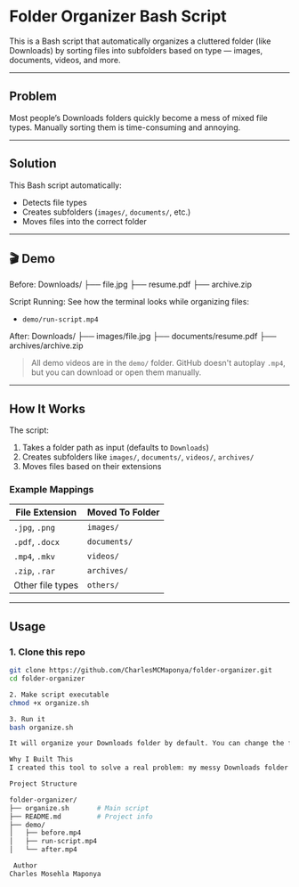 #  Folder Organizer Bash Script

This is a  Bash script that automatically organizes a cluttered folder (like Downloads) by sorting files into subfolders based on type — images, documents, videos, and more.

---

##  Problem

Most people’s Downloads folders quickly become a mess of mixed file types. Manually sorting them is time-consuming and annoying.

---

## Solution

This Bash script automatically:

- Detects file types
- Creates subfolders (`images/`, `documents/`, etc.)
- Moves files into the correct folder

---

## 🎬 Demo

 Before:
 Downloads/
├── file.jpg
├── resume.pdf
├── archive.zip


 Script Running:
See how the terminal looks while organizing files:
- `demo/run-script.mp4`

After:
Downloads/
├── images/file.jpg
├── documents/resume.pdf
├── archives/archive.zip


> All demo videos are in the `demo/` folder. GitHub doesn't autoplay `.mp4`, but you can download or open them manually.

---

##  How It Works

The script:

1. Takes a folder path as input (defaults to `Downloads`)
2. Creates subfolders like `images/`, `documents/`, `videos/`, `archives/`
3. Moves files based on their extensions

### Example Mappings

| File Extension       | Moved To Folder |
|----------------------|-----------------|
| `.jpg`, `.png`       | `images/`       |
| `.pdf`, `.docx`      | `documents/`    |
| `.mp4`, `.mkv`       | `videos/`       |
| `.zip`, `.rar`       | `archives/`     |
| Other file types     | `others/`       |

---

##  Usage

### 1. Clone this repo

```bash
git clone https://github.com/CharlesMCMaponya/folder-organizer.git
cd folder-organizer

2. Make script executable
chmod +x organize.sh

3. Run it
bash organize.sh

It will organize your Downloads folder by default. You can change the folder path in the script.

Why I Built This
I created this tool to solve a real problem: my messy Downloads folder. It also helped me practice Bash scripting, file handling, and GitHub project structure — while making my desktop cleaner and more productive.

Project Structure

folder-organizer/
├── organize.sh       # Main script
├── README.md         # Project info
├── demo/
│   ├── before.mp4
│   ├── run-script.mp4
│   └── after.mp4

 Author
Charles Mosehla Maponya



